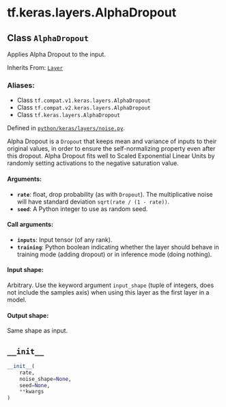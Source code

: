 <div itemscope itemtype="http://developers.google.com/ReferenceObject">
<meta itemprop="name" content="tf.keras.layers.AlphaDropout" />
<meta itemprop="path" content="Stable" />
<meta itemprop="property" content="__init__"/>
</div>

# tf.keras.layers.AlphaDropout

## Class `AlphaDropout`

Applies Alpha Dropout to the input.

Inherits From: [`Layer`](../../../tf/keras/layers/Layer.md)

### Aliases:

* Class `tf.compat.v1.keras.layers.AlphaDropout`
* Class `tf.compat.v2.keras.layers.AlphaDropout`
* Class `tf.keras.layers.AlphaDropout`



Defined in [`python/keras/layers/noise.py`](/code/stable/tensorflow/python/keras/layers/noise.py).

<!-- Placeholder for "Used in" -->

Alpha Dropout is a `Dropout` that keeps mean and variance of inputs
to their original values, in order to ensure the self-normalizing property
even after this dropout.
Alpha Dropout fits well to Scaled Exponential Linear Units
by randomly setting activations to the negative saturation value.

#### Arguments:


* <b>`rate`</b>: float, drop probability (as with `Dropout`).
  The multiplicative noise will have
  standard deviation `sqrt(rate / (1 - rate))`.
* <b>`seed`</b>: A Python integer to use as random seed.


#### Call arguments:


* <b>`inputs`</b>: Input tensor (of any rank).
* <b>`training`</b>: Python boolean indicating whether the layer should behave in
  training mode (adding dropout) or in inference mode (doing nothing).


#### Input shape:

Arbitrary. Use the keyword argument `input_shape`
(tuple of integers, does not include the samples axis)
when using this layer as the first layer in a model.



#### Output shape:

Same shape as input.


<h2 id="__init__"><code>__init__</code></h2>

``` python
__init__(
    rate,
    noise_shape=None,
    seed=None,
    **kwargs
)
```






